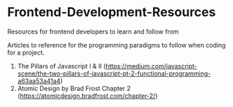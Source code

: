 # Frontend-Development-Resources
Resources for frontend developers to learn and follow from


Articles to reference for the programming paradigms to follow when coding for a project.

1. The Pillars of Javascript I & II (https://medium.com/javascript-scene/the-two-pillars-of-javascript-pt-2-functional-programming-a63aa53a41a4)
2. Atomic Design by Brad Frost Chapter 2 (https://atomicdesign.bradfrost.com/chapter-2/)

